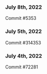 ### July 8th, 2022

Commit #5353

### July 5th, 2022

Commit #314353


### July 4th, 2022

Commit #72281

